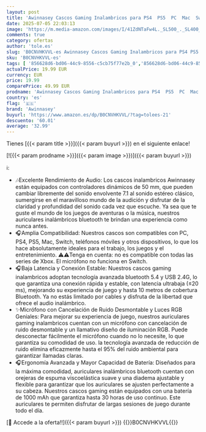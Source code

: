 ```yaml
---
layout: post
title: 'Awinnasey Cascos Gaming Inalambricos para PS4  PS5  PC  Mac  Switch  Auriculares Gaming Inalambricos con Cancelación de Ruido y Luz RGB  2 4 GHz  Sonido Estéreo 7.1  Blanco'
date: 2025-07-05 22:03:13
image: 'https://m.media-amazon.com/images/I/41ZdNTaFw4L._SL500_._SL400_.jpg'
comments: true
category: ofertas
author: 'tole.es'
slug: 'B0CNVHKVVL-es Awinnasey Cascos Gaming Inalambricos para PS4 PS5 PC Mac...'
sku: 'B0CNVHKVVL-es'
tags: [ '856628d6-bd06-44c9-8556-c5cb75f77e2b_0','856628d6-bd06-44c9-8556-c5cb75f77e2b_3701','856628d6-bd06-44c9-8556-c5cb75f77e2b_8201','Accesorios','Accesorios para PS4, Xbox One y Nintendo Switch','Accesorios para PlayStation 4','Arborist Merchandising Root','Auriculares gaming con micrófono para PlayStation 4','Electrónica','Hardware y juegos para PlayStation 4','Self Service','Special Features Stores','Videojuegos','awinnasey','ps4','ps5','🇪🇸', ]
actualPrice: 19.99 EUR
currency: EUR
price: 19.99
comparePrice: 49.99 EUR
prodname: 'Awinnasey Cascos Gaming Inalambricos para PS4  PS5  PC  Mac  Switch  Auriculares Gaming Inalambricos con Cancelación de Ruido y Luz RGB  2 4 GHz  Sonido Estéreo 7.1  Blanco'
country: 'es'
flag: '🇪🇸'
brand: 'Awinnasey'
buyurl: 'https://www.amazon.es/dp/B0CNVHKVVL/?tag=tolees-21'
descuento: '60.01'
average: '32.99'
---
```


Tienes [{{< param title >}}]({{< param buyurl >}}) en el siguiente enlace!

[![{{< param prodname >}}]({{< param image >}})]({{< param buyurl >}})

ℹ️:

- 🎶Excelente Rendimiento de Audio: Los cascos inalambricos Awinnasey están equipados con controladores dinámicos de 50 mm, que pueden cambiar libremente del sonido envolvente 7.1 al sonido estéreo clásico, sumergirse en el maravilloso mundo de la audición y disfrutar de la claridad y profundidad del sonido cada vez que escuche. Ya sea que te guste el mundo de los juegos de aventuras o la música, nuestros auriculares inalámbricos bluetooth te brindan una experiencia como nunca antes.
- 🎧Amplia Compatibilidad: Nuestros cascos son compatibles con PC, PS4, PS5, Mac, Switch, teléfonos móviles y otros dispositivos, lo que los hace absolutamente ideales para el trabajo, los juegos y el entretenimiento. ⚠️⚠️Tenga en cuenta: no es compatible con todas las series de Xbox. El micrófono no funciona en Switch.
- 🎧Baja Latencia y Conexión Estable: Nuestros cascos gaming inalambricos adoptan tecnología avanzada bluetooth 5.4 y USB 2.4G, lo que garantiza una conexión rápida y estable, con latencia ultrabaja (≤20 ms), mejorando su experiencia de juego y hasta 10 metros de cobertura Bluetooth. Ya no estás limitado por cables y disfruta de la libertad que ofrece el audio inalámbrico.
- ✨Micrófono con Cancelación de Ruido Desmontable y Luces RGB Geniales: Para mejorar su experiencia de juego, nuestros auriculares gaming inalambricos cuentan con un micrófono con cancelación de ruido desmontable y un llamativo diseño de iluminación RGB. Puede desconectar fácilmente el micrófono cuando no lo necesite, lo que garantiza su comodidad de uso. la tecnología avanzada de reducción de ruido elimina eficazmente hasta el 95% del ruido ambiental para garantizar llamadas claras.
- 🎧Ergonomía Avanzada y Mayor Capacidad de Batería: Diseñados para la máxima comodidad, auriculares inalámbricos bluetooth cuentan con orejeras de espuma viscoelástica suave y una diadema ajustable y flexible para garantizar que los auriculares se ajusten perfectamente a su cabeza. Nuestros cascos gaming están equipados con una batería de 1000 mAh que garantiza hasta 30 horas de uso continuo. Este auriculares te permiten disfrutar de largas sesiones de juego durante todo el día.

[🛒 Accede a la oferta!!]({{< param buyurl >}})
{{<world>}}B0CNVHKVVL{{</world>}}
